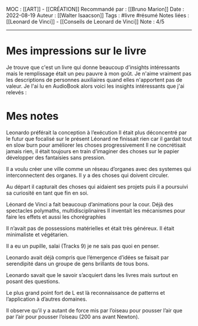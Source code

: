 MOC : [[ART]] - [[CRÉATION]]
Recommandé par : [[Bruno Marion]]
Date : 2022-08-19
Auteur : [[Walter Isaacson]]
Tags : #livre #résumé 
Notes liées : [[Leonard de Vinci]] - [[Conseils de Leonard de Vinci]]
Note : 4/5
***

# Mes impressions sur le livre
Je trouve que c'est un livre qui donne beaucoup d'insights intéressants mais le remplissage était un peu pauvre à mon goût. 
Je n'aime vraiment pas les descriptions de personnes auxiliaires quand elles n'apportent pas de valeur. 
Je l'ai lu en AudioBook alors voici les insights intéressants que j'ai relevés : 

# Mes notes 

Leonardo préférait la conception à l’exécution
Il était plus déconcentré par le futur que focalisé sur le présent 
Léonard ne finissait rien car il gardait tout en slow burn pour améliorer les choses progressivement 
Il ne concrétisait jamais rien, il était toujours en train d’imaginer des choses sur le papier développer des fantaisies sans pression.

Il a voulu créer une ville comme un réseau d’organes avec des systemes qui interconnectent des organes.
Il y a des choses qui doivent circuler.

Au départ il capturait des choses qui aidaient ses projets puis il a poursuivi sa curiosité en tant que fin en soi.

Léonard de Vinci a fait beaucoup d’animations pour la cour. Déjà des spectacles polymaths, multidisciplinaires 
Il inventait les mécanismes pour faire les effets et aussi les chorégraphies 

Il n’avait pas de possessions matérielles et était très généreux. Il était minimaliste et végétarien.

Il a eu un pupille, salai (Tracks 9) je ne sais pas quoi en penser.

Leonardo avait déjà compris que l’émergence d’idées se faisait par serendipité dans un groupe de gens brillants de tous bons.

Leonardo savait que le savoir s’acquiert dans les livres mais surtout en posant des questions. 

Le plus grand point fort de L est là reconnaissance de patterns et l’application à d’autres domaines.

Il observe qu’il y a autant de force mis par l’oiseau pour pousser l’air que par l’air pour pousser l’oiseau (200 ans avant Newton).



